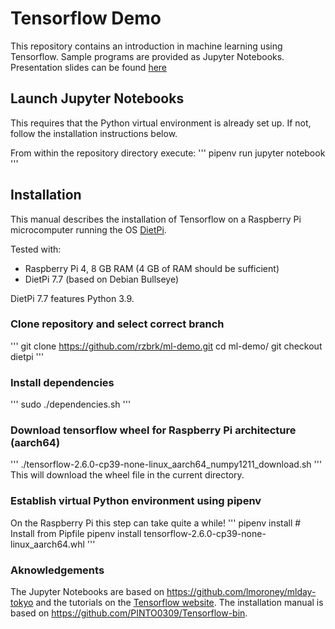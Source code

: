 # Tensorflow Demo
This repository contains an introduction in machine learning using Tensorflow.
Sample programs are provided as Jupyter Notebooks. Presentation slides can be
found [here](https://github.com/rzbrk/ml-demo/raw/dietpi/ml-demo.pdf)

## Launch Jupyter Notebooks
This requires that the Python virtual environment is already set up. If not,
follow the installation instructions below.

From within the repository directory execute:
'''
pipenv run jupyter notebook
'''

## Installation
This manual describes the installation of Tensorflow on a Raspberry Pi
microcomputer running the OS [DietPi](https://dietpi.com/).

Tested with:
* Raspberry Pi 4, 8 GB RAM (4 GB of RAM should be sufficient)
* DietPi 7.7 (based on Debian Bullseye)

DietPi 7.7 features Python 3.9.

### Clone repository and select correct branch
'''
git clone https://github.com/rzbrk/ml-demo.git
cd ml-demo/
git checkout dietpi
'''

### Install dependencies
'''
sudo ./dependencies.sh
'''

### Download tensorflow wheel for Raspberry Pi architecture (aarch64)
'''
./tensorflow-2.6.0-cp39-none-linux_aarch64_numpy1211_download.sh
'''
This will download the wheel file in the current directory.

### Establish virtual Python environment using pipenv
On the Raspberry Pi this step can take quite a while!
'''
pipenv install # Install from Pipfile
pipenv install tensorflow-2.6.0-cp39-none-linux_aarch64.whl
'''

### Aknowledgements
The Jupyter Notebooks are based on https://github.com/lmoroney/mlday-tokyo and
the tutorials on the [Tensorflow
website](https://www.tensorflow.org/tutorials/keras/classification).
The installation manual is based on https://github.com/PINTO0309/Tensorflow-bin.

